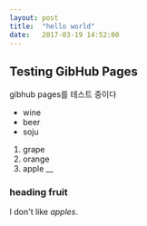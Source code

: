 ```yaml
---
layout: post
title:  "hello world"
date:   2017-03-19 14:52:00
---
```


## Testing GibHub Pages

gibhub pages를 테스트 중이다

* wine
* beer
* soju

1. grape
2. orange
3. apple
__
### heading fruit ###

I don't like *apples*.
